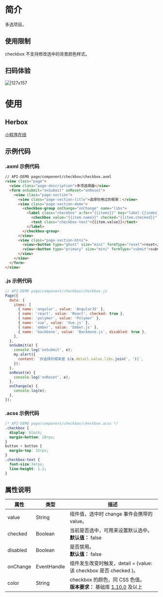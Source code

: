 
# 简介
多选项目。

## 使用限制
checkbox 不支持修改选中的背景颜色样式。

## 扫码体验
![|127x157](https://gw.alipayobjects.com/os/skylark-tools/public/files/7cff45f9018a7d0a966cfd0f097961b8.jpeg%26originHeight%3D157%26originWidth%3D127%26size%3D20801%26status%3Ddone%26width%3D127#align=left&display=inline&height=157&margin=%5Bobject%20Object%5D&originHeight=157&originWidth=127&status=done&style=none&width=127)

# 使用

## Herbox
[小程序在线](https://herbox-embed.alipay.com/s/doc-checkbox?theme=light&previewZoom=75&chInfo=openhome-doc) 

## 示例代码

### .axml 示例代码
```html
// API-DEMO page/component/checkbox/checkbox.axml 
<view class="page">
  <view class="page-description">多项选择器</view>
  <form onSubmit="onSubmit" onReset="onReset">
    <view class="page-section">
      <view class="page-section-title">选择你用过的框架：</view>
      <view class="page-section-demo">
        <checkbox-group onChange="onChange" name="libs">
          <label class="checkbox" a:for="{{items}}" key="label-{{index}}">
            <checkbox value="{{item.name}}" checked="{{item.checked}}" disabled="{{item.disabled}}" />
            <text class="checkbox-text">{{item.value}}</text>
          </label>
        </checkbox-group>
      </view>
      <view class="page-section-btns">
        <view><button type="ghost" size="mini" formType="reset">reset</button></view>
        <view><button type="primary" size="mini" formType="submit">submit</button></view>
      </view>
    </view>
  </form>
</view>
```

### .js 示例代码
```javascript
// API-DEMO page/component/checkbox/checkbox.js
Page({
  data: {
    items: [
      { name: 'angular', value: 'AngularJS' },
      { name: 'react', value: 'React', checked: true },
      { name: 'polymer', value: 'Polymer' },
      { name: 'vue', value: 'Vue.js' },
      { name: 'ember', value: 'Ember.js' },
      { name: 'backbone', value: 'Backbone.js', disabled: true },
    ],
  },
  onSubmit(e) {
    console.log('onSubmit', e);
    my.alert({
      content: `你选择的框架是 ${e.detail.value.libs.join(', ')}`,
    });
  },
  onReset(e) {
    console.log('onReset', e);
  },
  onChange(e) {
    console.log(e);
  },
});
```

### .acss 示例代码
```css
/* API-DEMO page/component/checkbox/checkbox.acss */
.checkbox {
  display: block;
  margin-bottom: 20rpx;
}
button + button {
  margin-top: 32rpx;
}
.checkbox-text {
  font-size:34rpx;
  line-height: 1.2;
}
```

## 属性说明
| **属性** | **类型** | **描述** |
| --- | --- | --- |
| value | String | 组件值，选中时 change 事件会携带的 value。 |
| checked | Boolean | 当前是否选中，可用来设置默认选中。<br />**默认值：** false |
| disabled | Boolean | 是否禁用。<br />**默认值：** false |
| onChange | EventHandle | 组件发生改变时触发，detail = {value: 该 checkbox 是否 checked }。 |
| color | String | checkbox 的颜色，同 CSS 色值。<br />**版本要求：** 基础库 [1.10.0](/mini/framework/compatibility) 及以上 |

